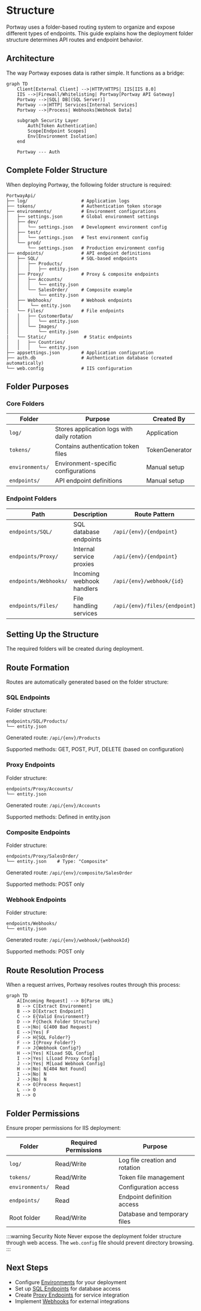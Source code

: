 # Structure

Portway uses a folder-based routing system to organize and expose different types of endpoints. This guide explains how the deployment folder structure determines API routes and endpoint behavior.

## Architecture

The way Portway exposes data is rather simple. It functions as a bridge:

```mermaid
graph TD
    Client[External Client] -->|HTTP/HTTPS| IIS[IIS 8.0]
    IIS -->|Firewall/Whitelisting| Portway[Portway API Gateway]
    Portway -->|SQL| DB[(SQL Server)]
    Portway -->|HTTP| Services[Internal Services]
    Portway -->|Process| Webhooks[Webhook Data]
    
    subgraph Security Layer
        Auth[Token Authentication]
        Scope[Endpoint Scopes]
        Env[Environment Isolation]
    end
    
    Portway --- Auth
```

## Complete Folder Structure

When deploying Portway, the following folder structure is required:

```
PortwayApi/
├── log/                    # Application logs
├── tokens/                 # Authentication token storage
├── environments/           # Environment configurations
│   ├── settings.json       # Global environment settings
│   ├── dev/
│   │   └── settings.json   # Development environment config
│   ├── test/
│   │   └── settings.json   # Test environment config
│   └── prod/
│       └── settings.json   # Production environment config
├── endpoints/              # API endpoint definitions
│   ├── SQL/                # SQL-based endpoints
│   │   ├── Products/
│   │   │   ├── entity.json
│   ├── Proxy/              # Proxy & composite endpoints
│   │   ├── Accounts/
│   │   │   └── entity.json
│   │   └── SalesOrder/     # Composite example
│   │       └── entity.json 
│   ├── Webhooks/           # Webhook endpoints
│   │    └── entity.json
|   └── Files/              # File endpoints
│   │   ├── CustomerData/
│   │   │   └── entity.json
│   │   └── Images/
│   │       └── entity.json 
|   └── Static/              # Static endpoints
│   │   ├── Countries/
│   │   │   └── entity.json
├── appsettings.json        # Application configuration
├── auth.db                 # Authentication database (created automatically)
└── web.config              # IIS configuration
```

## Folder Purposes

### Core Folders

| Folder | Purpose | Created By |
|--------|---------|------------|
| `log/` | Stores application logs with daily rotation | Application |
| `tokens/` | Contains authentication token files | TokenGenerator |
| `environments/` | Environment-specific configurations | Manual setup |
| `endpoints/` | API endpoint definitions | Manual setup |

### Endpoint Folders

| Path | Description | Route Pattern |
|------|-------------|---------------|
| `endpoints/SQL/` | SQL database endpoints | `/api/{env}/{endpoint}` |
| `endpoints/Proxy/` | Internal service proxies | `/api/{env}/{endpoint}` |
| `endpoints/Webhooks/` | Incoming webhook handlers | `/api/{env}/webhook/{id}` |
| `endpoints/Files/` | File handling services | `/api/{env}/files/{endpoint}` |


## Setting Up the Structure

The required folders will be created during deployment.

## Route Formation

Routes are automatically generated based on the folder structure:

### SQL Endpoints

Folder structure:
```
endpoints/SQL/Products/
└── entity.json
```

Generated route: `/api/{env}/Products`

Supported methods: GET, POST, PUT, DELETE (based on configuration)

### Proxy Endpoints

Folder structure:
```
endpoints/Proxy/Accounts/
└── entity.json
```

Generated route: `/api/{env}/Accounts`

Supported methods: Defined in entity.json

### Composite Endpoints

Folder structure:
```
endpoints/Proxy/SalesOrder/
└── entity.json    # Type: "Composite"
```

Generated route: `/api/{env}/composite/SalesOrder`

Supported methods: POST only

### Webhook Endpoints

Folder structure:
```
endpoints/Webhooks/
└── entity.json
```

Generated route: `/api/{env}/webhook/{webhookId}`

Supported methods: POST only

## Route Resolution Process

When a request arrives, Portway resolves routes through this process:

```mermaid
graph TD
    A[Incoming Request] --> B{Parse URL}
    B --> C[Extract Environment]
    B --> D[Extract Endpoint]
    C --> E{Valid Environment?}
    D --> F{Check Folder Structure}
    E -->|No| G[400 Bad Request]
    E -->|Yes| F
    F --> H{SQL Folder?}
    F --> I{Proxy Folder?}
    F --> J{Webhook Config?}
    H -->|Yes| K[Load SQL Config]
    I -->|Yes| L[Load Proxy Config]
    J -->|Yes| M[Load Webhook Config]
    H -->|No| N[404 Not Found]
    I -->|No| N
    J -->|No| N
    K --> O[Process Request]
    L --> O
    M --> O
```

## Folder Permissions

Ensure proper permissions for IIS deployment:

| Folder | Required Permissions | Purpose |
|--------|---------------------|----------|
| `log/` | Read/Write | Log file creation and rotation |
| `tokens/` | Read/Write | Token file management |
| `environments/` | Read | Configuration access |
| `endpoints/` | Read | Endpoint definition access |
| Root folder | Read/Write | Database and temporary files |

:::warning Security Note
Never expose the deployment folder structure through web access. The `web.config` file should prevent directory browsing.
:::

## Next Steps

- Configure [Environments](/guide/environments) for your deployment
- Set up [SQL Endpoints](/guide/endpoints-sql) for database access
- Create [Proxy Endpoints](/guide/endpoints-proxy) for service integration
- Implement [Webhooks](/guide/webhooks) for external integrations
